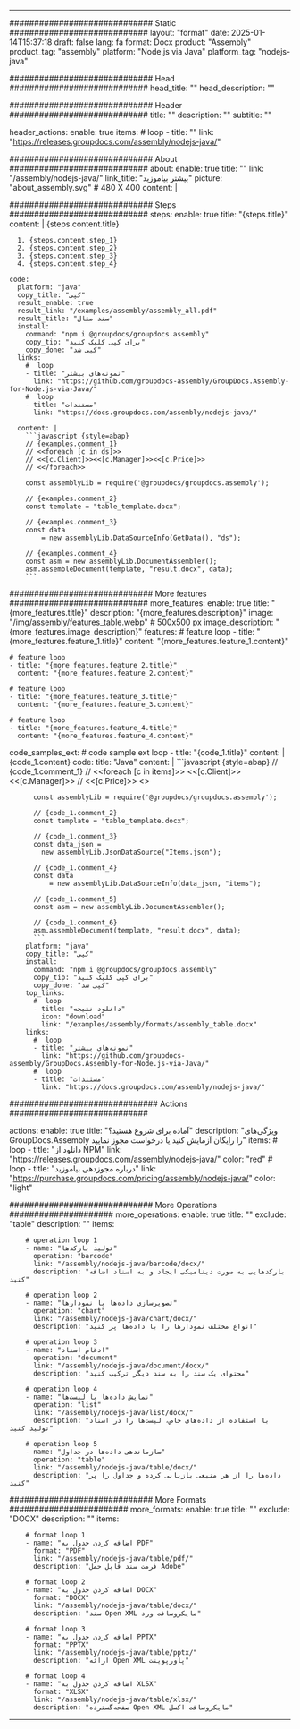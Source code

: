 



---
############################# Static ############################
layout: "format"
date:  2025-01-14T15:37:18
draft: false
lang: fa
format: Docx
product: "Assembly"
product_tag: "assembly"
platform: "Node.js via Java"
platform_tag: "nodejs-java"

############################# Head ############################
head_title: ""
head_description: ""

############################# Header ############################
title: "" 
description: ""
subtitle: "" 

header_actions:
  enable: true
  items:
    #  loop
    - title: ""
      link: "https://releases.groupdocs.com/assembly/nodejs-java/"
      
############################# About ############################
about:
    enable: true
    title: ""
    link: "/assembly/nodejs-java/"
    link_title: "بیشتر بیاموزید"
    picture: "about_assembly.svg" # 480 X 400
    content: |
       

############################# Steps ############################
steps:
    enable: true
    title: "{steps.title}"
    content: |
      {steps.content.title}
      
      1. {steps.content.step_1}
      2. {steps.content.step_2}
      3. {steps.content.step_3}
      4. {steps.content.step_4}
   
    code:
      platform: "java"
      copy_title: "کپی"
      result_enable: true
      result_link: "/examples/assembly/assembly_all.pdf"
      result_title: "سند مثال"
      install:
        command: "npm i @groupdocs/groupdocs.assembly"
        copy_tip: "برای کپی کلیک کنید"
        copy_done: "کپی شد"
      links:
        #  loop
        - title: "نمونه‌های بیشتر"
          link: "https://github.com/groupdocs-assembly/GroupDocs.Assembly-for-Node.js-via-Java/"
        #  loop
        - title: "مستندات"
          link: "https://docs.groupdocs.com/assembly/nodejs-java/"
          
      content: |
        ```javascript {style=abap}
        // {examples.comment_1}
        // <<foreach [c in ds]>>
        // <<[c.Client]>><<[c.Manager]>><<[c.Price]>>
        // <</foreach>>
    
        const assemblyLib = require('@groupdocs/groupdocs.assembly');

        // {examples.comment_2}
        const template = "table_template.docx";

        // {examples.comment_3}
        const data 
            = new assemblyLib.DataSourceInfo(GetData(), "ds");

        // {examples.comment_4}
        const asm = new assemblyLib.DocumentAssembler();
        asm.assembleDocument(template, "result.docx", data);
        ```           

############################# More features ############################
more_features:
  enable: true
  title: "{more_features.title}"
  description: "{more_features.description}"
  image: "/img/assembly/features_table.webp" # 500x500 px
  image_description: "{more_features.image_description}"
  features:
    # feature loop
    - title: "{more_features.feature_1.title}"
      content: "{more_features.feature_1.content}"

    # feature loop
    - title: "{more_features.feature_2.title}"
      content: "{more_features.feature_2.content}"

    # feature loop
    - title: "{more_features.feature_3.title}"
      content: "{more_features.feature_3.content}"

    # feature loop
    - title: "{more_features.feature_4.title}"
      content: "{more_features.feature_4.content}"
      
  code_samples_ext:
    # code sample ext loop
    - title: "{code_1.title}"
      content: |
        {code_1.content}
      code:
        title: "Java"
        content: |
          ```javascript {style=abap}
          // {code_1.comment_1}
          // <<foreach [c in items]>> <<[c.Client]>><<[c.Manager]>>
          //  <<[c.Price]>> <</foreach>>
          
          const assemblyLib = require('@groupdocs/groupdocs.assembly');

          // {code_1.comment_2}
          const template = "table_template.docx";

          // {code_1.comment_3}
          const data_json = 
            new assemblyLib.JsonDataSource("Items.json");

          // {code_1.comment_4}
          const data 
              = new assemblyLib.DataSourceInfo(data_json, "items");

          // {code_1.comment_5}
          const asm = new assemblyLib.DocumentAssembler();

          // {code_1.comment_6}
          asm.assembleDocument(template, "result.docx", data);
          ```
        platform: "java"
        copy_title: "کپی"
        install:
          command: "npm i @groupdocs/groupdocs.assembly"
          copy_tip: "برای کپی کلیک کنید"
          copy_done: "کپی شد"
        top_links:
          #  loop
          - title: "دانلود نتیجه"
            icon: "download"
            link: "/examples/assembly/formats/assembly_table.docx"
        links:
          #  loop
          - title: "نمونه‌های بیشتر"
            link: "https://github.com/groupdocs-assembly/GroupDocs.Assembly-for-Node.js-via-Java/"
          #  loop
          - title: "مستندات"
            link: "https://docs.groupdocs.com/assembly/nodejs-java/"
            

            


############################## Actions ############################

actions:
  enable: true
  title: "آماده برای شروع هستید؟"
  description: "ویژگی‌های GroupDocs.Assembly را رایگان آزمایش کنید یا درخواست مجوز نمایید"
  items:
    #  loop
    - title: "دانلود از NPM"
      link: "https://releases.groupdocs.com/assembly/nodejs-java/"
      color: "red"
        #  loop
    - title: "درباره مجوزدهی بیاموزید"
      link: "https://purchase.groupdocs.com/pricing/assembly/nodejs-java/"
      color: "light"


############################# More Operations #####################
more_operations:
    enable: true
    title: ""
    exclude: "table"
    description: ""
    items: 
          
        # operation loop 1
        - name: "تولید بارکدها"
          operation: "barcode"
          link: "/assembly/nodejs-java/barcode/docx/"
          description: "بارکدهایی به صورت دینامیکی ایجاد و به اسناد اضافه کنید"

        # operation loop 2
        - name: "تصویرسازی داده‌ها با نمودارها"
          operation: "chart"
          link: "/assembly/nodejs-java/chart/docx/"
          description: "انواع مختلف نمودارها را با داده‌ها پر کنید"

        # operation loop 3
        - name: "ادغام اسناد"
          operation: "document"
          link: "/assembly/nodejs-java/document/docx/"
          description: "محتوای یک سند را به سند دیگر ترکیب کنید"

        # operation loop 4
        - name: "نمایش داده‌ها با لیست‌ها"
          operation: "list"
          link: "/assembly/nodejs-java/list/docx/"
          description: "با استفاده از داده‌های خاص، لیست‌ها را در اسناد تولید کنید"

        # operation loop 5
        - name: "سازماندهی داده‌ها در جداول"
          operation: "table"
          link: "/assembly/nodejs-java/table/docx/"
          description: "داده‌ها را از هر منبعی بازیابی کرده و جداول را پر کنید"
         
          
############################# More Formats ########################
more_formats:
    enable: true
    title: ""
    exclude: "DOCX"
    description: ""
    items: 
          
        # format loop 1
        - name: "اضافه کردن جدول به PDF"
          format: "PDF"
          link: "/assembly/nodejs-java/table/pdf/"
          description: "فرمت سند قابل حمل Adobe"
          
        # format loop 2
        - name: "اضافه کردن جدول به DOCX"
          format: "DOCX"
          link: "/assembly/nodejs-java/table/docx/"
          description: "سند Open XML مایکروسافت ورد"
          
        # format loop 3
        - name: "اضافه کردن جدول به PPTX"
          format: "PPTX"
          link: "/assembly/nodejs-java/table/pptx/"
          description: "ارائه Open XML پاورپوینت"
          
        # format loop 4
        - name: "اضافه کردن جدول به XLSX"
          format: "XLSX"
          link: "/assembly/nodejs-java/table/xlsx/"
          description: "صفحه‌گسترده Open XML مایکروسافت اکسل"


          

---